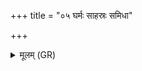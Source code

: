 +++
title = "०५ घर्मः साहस्रः समिधा"

+++
<details><summary>मूलम् (GR)</summary>

घर्मः साहस्रः समिधा समिद्धो  
ऽसपत्नाः प्रदिशो मे कृणोतु ।  
सपत्नान् सर्वान् मे सूर्यो  
हन्तु वैश्वानरो हरिः ॥
</details>